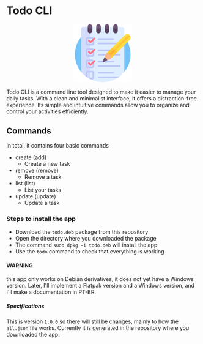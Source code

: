 # Todo CLI

<div align="center">
<img src="icon/list.png" alt="Icone" style="width:30%;position:center">
</div>

Todo CLI is a command line tool designed to make it easier to manage your daily tasks. With a clean and minimalist interface, it offers a distraction-free experience. Its simple and intuitive commands allow you to organize and control your activities efficiently.

## Commands

In total, it contains four basic commands

- create (add)
  - Create a new task
- remove (remove)
  - Remove a task
- list (list)
  - List your tasks
- update (update)
  - Update a task

### Steps to install the app

- Download the `todo.deb` package from this repository
- Open the directory where you downloaded the package
- The command `sudo dpkg -i todo.deb` will install the app
- Use the `todo` command to check that everything is working

#### WARNING

this app only works on Debian derivatives, it does not yet have a Windows version. Later, I'll implement a Flatpak version and a Windows version, and I'll make a documentation in PT-BR.

##### Specifications

This is version `1.0.0` so there will still be changes, mainly to how the `all.json` file works. Currently it is generated in the repository where you downloaded the app.
